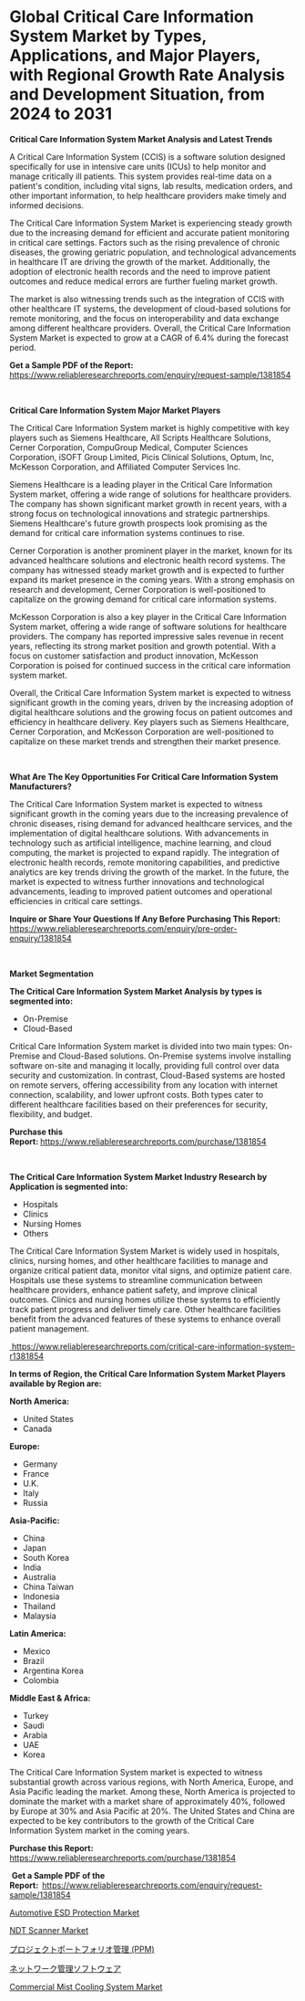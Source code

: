 <p><h1>Global Critical Care Information System Market by Types, Applications, and Major Players, with Regional Growth Rate Analysis and Development Situation, from 2024 to 2031</h1></p><p><strong>Critical Care Information System Market Analysis and Latest Trends</strong></p>
<p><p>A Critical Care Information System (CCIS) is a software solution designed specifically for use in intensive care units (ICUs) to help monitor and manage critically ill patients. This system provides real-time data on a patient's condition, including vital signs, lab results, medication orders, and other important information, to help healthcare providers make timely and informed decisions.</p><p>The Critical Care Information System Market is experiencing steady growth due to the increasing demand for efficient and accurate patient monitoring in critical care settings. Factors such as the rising prevalence of chronic diseases, the growing geriatric population, and technological advancements in healthcare IT are driving the growth of the market. Additionally, the adoption of electronic health records and the need to improve patient outcomes and reduce medical errors are further fueling market growth.</p><p>The market is also witnessing trends such as the integration of CCIS with other healthcare IT systems, the development of cloud-based solutions for remote monitoring, and the focus on interoperability and data exchange among different healthcare providers. Overall, the Critical Care Information System Market is expected to grow at a CAGR of 6.4% during the forecast period.</p></p>
<p><strong>Get a Sample PDF of the Report:&nbsp;</strong> <a href="https://www.reliableresearchreports.com/enquiry/request-sample/1381854">https://www.reliableresearchreports.com/enquiry/request-sample/1381854</a></p>
<p>&nbsp;</p>
<p><strong>Critical Care Information System Major Market Players</strong></p>
<p><p>The Critical Care Information System market is highly competitive with key players such as Siemens Healthcare, All Scripts Healthcare Solutions, Cerner Corporation, CompuGroup Medical, Computer Sciences Corporation, iSOFT Group Limited, Picis Clinical Solutions, Optum, Inc, McKesson Corporation, and Affiliated Computer Services Inc.</p><p>Siemens Healthcare is a leading player in the Critical Care Information System market, offering a wide range of solutions for healthcare providers. The company has shown significant market growth in recent years, with a strong focus on technological innovations and strategic partnerships. Siemens Healthcare's future growth prospects look promising as the demand for critical care information systems continues to rise.</p><p>Cerner Corporation is another prominent player in the market, known for its advanced healthcare solutions and electronic health record systems. The company has witnessed steady market growth and is expected to further expand its market presence in the coming years. With a strong emphasis on research and development, Cerner Corporation is well-positioned to capitalize on the growing demand for critical care information systems.</p><p>McKesson Corporation is also a key player in the Critical Care Information System market, offering a wide range of software solutions for healthcare providers. The company has reported impressive sales revenue in recent years, reflecting its strong market position and growth potential. With a focus on customer satisfaction and product innovation, McKesson Corporation is poised for continued success in the critical care information system market.</p><p>Overall, the Critical Care Information System market is expected to witness significant growth in the coming years, driven by the increasing adoption of digital healthcare solutions and the growing focus on patient outcomes and efficiency in healthcare delivery. Key players such as Siemens Healthcare, Cerner Corporation, and McKesson Corporation are well-positioned to capitalize on these market trends and strengthen their market presence.</p></p>
<p>&nbsp;</p>
<p><strong>What Are The Key Opportunities For Critical Care Information System Manufacturers?</strong></p>
<p><p>The Critical Care Information System market is expected to witness significant growth in the coming years due to the increasing prevalence of chronic diseases, rising demand for advanced healthcare services, and the implementation of digital healthcare solutions. With advancements in technology such as artificial intelligence, machine learning, and cloud computing, the market is projected to expand rapidly. The integration of electronic health records, remote monitoring capabilities, and predictive analytics are key trends driving the growth of the market. In the future, the market is expected to witness further innovations and technological advancements, leading to improved patient outcomes and operational efficiencies in critical care settings.</p></p>
<p><strong>Inquire or Share Your Questions If Any Before Purchasing This Report:</strong> <a href="https://www.reliableresearchreports.com/enquiry/pre-order-enquiry/1381854">https://www.reliableresearchreports.com/enquiry/pre-order-enquiry/1381854</a></p>
<p>&nbsp;</p>
<p><strong>Market Segmentation</strong></p>
<p><strong>The Critical Care Information System Market Analysis by types is segmented into:</strong></p>
<p><ul><li>On-Premise</li><li>Cloud-Based</li></ul></p>
<p><p>Critical Care Information System market is divided into two main types: On-Premise and Cloud-Based solutions. On-Premise systems involve installing software on-site and managing it locally, providing full control over data security and customization. In contrast, Cloud-Based systems are hosted on remote servers, offering accessibility from any location with internet connection, scalability, and lower upfront costs. Both types cater to different healthcare facilities based on their preferences for security, flexibility, and budget.</p></p>
<p><strong>Purchase this Report:&nbsp;</strong><a href="https://www.reliableresearchreports.com/purchase/1381854">https://www.reliableresearchreports.com/purchase/1381854</a></p>
<p>&nbsp;</p>
<p><strong>The Critical Care Information System Market Industry Research by Application is segmented into:</strong></p>
<p><ul><li>Hospitals</li><li>Clinics</li><li>Nursing Homes</li><li>Others</li></ul></p>
<p><p>The Critical Care Information System Market is widely used in hospitals, clinics, nursing homes, and other healthcare facilities to manage and organize critical patient data, monitor vital signs, and optimize patient care. Hospitals use these systems to streamline communication between healthcare providers, enhance patient safety, and improve clinical outcomes. Clinics and nursing homes utilize these systems to efficiently track patient progress and deliver timely care. Other healthcare facilities benefit from the advanced features of these systems to enhance overall patient management.</p></p>
<p><a href="https://www.reliableresearchreports.com/critical-care-information-system-r1381854">&nbsp;https://www.reliableresearchreports.com/critical-care-information-system-r1381854</a></p>
<p><strong>In terms of Region, the Critical Care Information System Market Players available by Region are:</strong></p>
<p>
    <p> <strong> North America: </strong>
        <ul>
            <li>United States</li>
            <li>Canada</li>
        </ul>
        </p> 
    <p> <strong> Europe: </strong>
        <ul>
            <li>Germany</li>
            <li>France</li>
            <li>U.K.</li>
            <li>Italy</li>
            <li>Russia</li>
        </ul>
        </p> 
    <p> <strong> Asia-Pacific: </strong>
        <ul>
            <li>China</li>
            <li>Japan</li>
            <li>South Korea</li>
            <li>India</li>
            <li>Australia</li>
            <li>China Taiwan</li>
            <li>Indonesia</li>
            <li>Thailand</li>
            <li>Malaysia</li>
        </ul>
        </p> 
    <p> <strong> Latin America: </strong>
        <ul>
            <li>Mexico</li>
            <li>Brazil</li>
            <li>Argentina Korea</li>
            <li>Colombia</li>
        </ul>
        </p> 
    <p> <strong> Middle East & Africa: </strong>
        <ul>
            <li>Turkey</li>
            <li>Saudi</li>
            <li>Arabia</li>
            <li>UAE</li>
            <li>Korea</li>
        </ul>
    </p>
    </p>
<p><p>The Critical Care Information System market is expected to witness substantial growth across various regions, with North America, Europe, and Asia Pacific leading the market. Among these, North America is projected to dominate the market with a market share of approximately 40%, followed by Europe at 30% and Asia Pacific at 20%. The United States and China are expected to be key contributors to the growth of the Critical Care Information System market in the coming years.</p></p>
<p><strong>Purchase this Report: </strong><a href="https://www.reliableresearchreports.com/purchase/1381854">https://www.reliableresearchreports.com/purchase/1381854</a></p>
<p>&nbsp;<strong>Get a Sample PDF of the Report:&nbsp;&nbsp;</strong><a href="https://www.reliableresearchreports.com/enquiry/request-sample/1381854">https://www.reliableresearchreports.com/enquiry/request-sample/1381854</a></p>
<p><strong></strong></p>
<p><p><a href="https://www.linkedin.com/pulse/emerging-trends-automotive-esd-protection-market-global-kfquc?trackingId=cVjWTm%2Fp52EHmCxvwY8aXw%3D%3D">Automotive ESD Protection Market</a></p><p><a href="https://github.com/RoccoManning/Market-Research-Report-List-5/blob/main/ndt-scanner-market.md">NDT Scanner Market</a></p><p><a href="https://github.com/AbigaleHuel/Market-Research-Report-List-1/blob/main/4384015165774.md">プロジェクトポートフォリオ管理 (PPM)</a></p><p><a href="https://github.com/AdellaPrice2023/Market-Research-Report-List-2/blob/main/4412471165773.md">ネットワーク管理ソフトウェア</a></p><p><a href="https://github.com/gulaimolin/Market-Research-Report-List-5/blob/main/commercial-mist-cooling-system-market.md">Commercial Mist Cooling System Market</a></p></p>